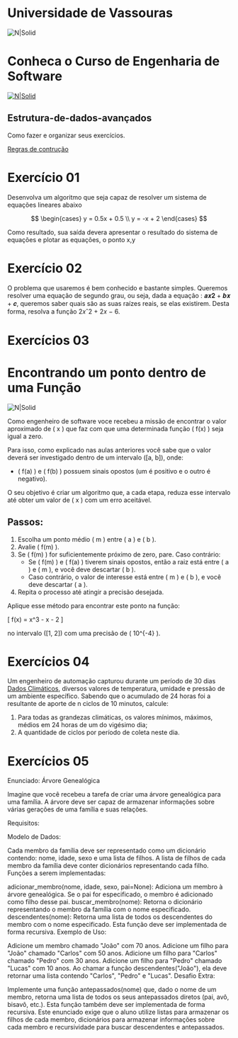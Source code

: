 # Universidade de Vassouras


![N|Solid](https://univassouras.edu.br/wp-content/uploads/2023/10/UniVassouras-Horizontal-Colorida.png)
# Conheca o Curso de Engenharia de Software 
[![N|Solid](https://universidadedevassouras.edu.br/wp-content/uploads/2021/12/Simbolo_Engenharia_de_Software.jpg)](https://universidadedevassouras.edu.br/graduacao-marica/engenharia-de-software/)
## Estrutura-de-dados-avançados

Como fazer e organizar seus exercícios.

[Regras de contrução](https://github.com/marciogarridoLaCop/EDA/blob/main/como_fazer/readme.md)


# Exercício 01

Desenvolva um algoritmo que seja capaz de resolver um sistema de equações lineares abaixo 

$$
\begin{cases}
y = 0.5x + 0.5 \\
y = -x + 2
\end{cases}
$$

Como resultado, sua saída devera apresentar o resultado do sistema de equações e plotar as equações, o ponto x,y 

# Exercício 02

O problema que usaremos é bem conhecido e bastante simples. Queremos resolver uma equação de segundo grau, ou seja, dada a equação : 𝒂𝒙𝟐 + 𝒃𝒙 + 𝒄, queremos saber quais são as suas raízes reais, se elas existirem. Desta forma, resolva a função 2𝑥ˆ2 + 2𝑥 − 6.

# Exercícios 03

# **Encontrando um ponto dentro de uma Função**

![N|Solid](https://github.com/marciogarridoLaCop/EDA/blob/main/grafico.jpg)

Como engenheiro de software voce recebeu a missão de encontrar o valor aproximado de \( x \) que faz com que uma determinada função \( f(x) \) seja igual a zero.

Para isso, como explicado nas aulas anteriores você sabe que o valor deverá ser investigado dentro de um intervalo \([a, b]\), onde:

- \( f(a) \) e \( f(b) \) possuem sinais opostos (um é positivo e o outro é negativo).

O seu objetivo é criar um algoritmo que, a cada etapa, reduza esse intervalo até obter um valor de \( x \) com um erro aceitável.

## **Passos:**
1. Escolha um ponto médio \( m \) entre \( a \) e \( b \).
2. Avalie \( f(m) \).
3. Se \( f(m) \) for suficientemente próximo de zero, pare. Caso contrário:
   - Se \( f(m) \) e \( f(a) \) tiverem sinais opostos, então a raiz está entre \( a \) e \( m \), e você deve descartar \( b \).
   - Caso contrário, o valor de interesse está entre \( m \) e \( b \), e você deve descartar \( a \).
4. Repita o processo até atingir a precisão desejada.

Aplique esse método para encontrar este ponto na função:

\[
f(x) = x^3 - x - 2
\]

no intervalo \([1, 2]\) com uma precisão de \( 10^{-4} \).


# Exercícios 04
Um engenheiro de automação capturou durante um período de 30 dias [Dados Climáticos](https://github.com/marciogarridoLaCop/EDA/blob/main/dadosclimaticos.txt), diversos valores de temperatura, umidade e pressão de um ambiente específico. Sabendo que o acumulado de 24 horas foi a resultante de aporte de n ciclos de 10 minutos, calcule:

1) Para todas as grandezas climáticas, os valores mínimos, máximos, médios em 24 horas de um do vigésimo dia;
2) A quantidade de ciclos por período de coleta neste dia.

# Exercícios 05
Enunciado: Árvore Genealógica

Imagine que você recebeu a tarefa de criar uma árvore genealógica para uma família. A árvore deve ser capaz de armazenar informações sobre várias gerações de uma família e suas relações.

Requisitos:

Modelo de Dados:

Cada membro da família deve ser representado como um dicionário contendo: nome, idade, sexo e uma lista de filhos.
A lista de filhos de cada membro da família deve conter dicionários representando cada filho.
Funções a serem implementadas:

adicionar_membro(nome, idade, sexo, pai=None): Adiciona um membro à árvore genealógica. Se o pai for especificado, o membro é adicionado como filho desse pai.
buscar_membro(nome): Retorna o dicionário representando o membro da família com o nome especificado.
descendentes(nome): Retorna uma lista de todos os descendentes do membro com o nome especificado. Esta função deve ser implementada de forma recursiva.
Exemplo de Uso:

Adicione um membro chamado "João" com 70 anos.
Adicione um filho para "João" chamado "Carlos" com 50 anos.
Adicione um filho para "Carlos" chamado "Pedro" com 30 anos.
Adicione um filho para "Pedro" chamado "Lucas" com 10 anos.
Ao chamar a função descendentes("João"), ela deve retornar uma lista contendo "Carlos", "Pedro" e "Lucas".
Desafio Extra:

Implemente uma função antepassados(nome) que, dado o nome de um membro, retorna uma lista de todos os seus antepassados diretos (pai, avô, bisavô, etc.). Esta função também deve ser implementada de forma recursiva.
Este enunciado exige que o aluno utilize listas para armazenar os filhos de cada membro, dicionários para armazenar informações sobre cada membro e recursividade para buscar descendentes e antepassados.
